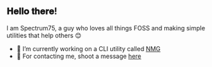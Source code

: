 
<h2> 𝐇𝐞𝐥𝐥𝐨 𝐭𝐡𝐞𝐫𝐞!</h2>
I am Spectrum75, a guy who loves all things FOSS and making simple utilities that help others 😊


- 🔭 I’m currently working on a CLI utility called [NMG](https://github.com/Spectrum75/nmg)
- 💬 For contacting me, shoot a message [here](https://github.com/spectrumgamer75/spectrumgamer75/issues)
